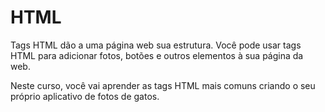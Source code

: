 # HTML

Tags HTML dão a uma página web sua estrutura. Você pode usar tags HTML para adicionar fotos, botões e outros elementos à sua página da web.

Neste curso, você vai aprender as tags HTML mais comuns criando o seu próprio aplicativo de fotos de gatos.
